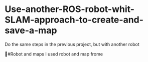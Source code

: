 # Use-another-ROS-robot-whit-SLAM-approach-to-create-and-save-a-map
Do the same steps in the previous project, but with another robot


#ٌRobot and maps
I used robot and map frome

